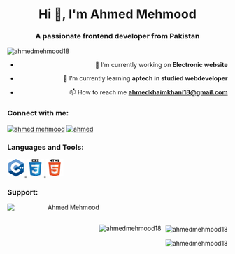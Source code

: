 <h1 align="center">Hi 👋, I'm Ahmed Mehmood</h1>
<h3 align="center">A passionate frontend developer from Pakistan</h3>

<ima align="right" alt="coding" width="400" src="https://miro.medium.com/v2/resize:fit:1400/1*LEH5tUEQReWe8Iu-UEV3Pg.gif">

<p align="left"> <img src="https://komarev.com/ghpvc/?username=ahmedmehmood18&label=Profile%20views&color=0e75b6&style=flat" alt="ahmedmehmood18" /> </p>

- 🔭 I’m currently working on **Electronic website**

- 🌱 I’m currently learning **aptech in studied webdeveloper**

- 📫 How to reach me **ahmedkhaimkhani18@gmail.com**

<h3 align="left">Connect with me:</h3>
<p align="left">
<a href="https://fb.com/ahmed mehmood" target="blank"><img align="center" src="https://raw.githubusercontent.com/rahuldkjain/github-profile-readme-generator/master/src/images/icons/Social/facebook.svg" alt="ahmed mehmood" height="30" width="40" /></a>
<a href="https://instagram.com/ahmed" target="blank"><img align="center" src="https://raw.githubusercontent.com/rahuldkjain/github-profile-readme-generator/master/src/images/icons/Social/instagram.svg" alt="ahmed" height="30" width="40" /></a>
</p>

<h3 align="left">Languages and Tools:</h3>
<p align="left"> <a href="https://www.w3schools.com/cpp/" target="_blank" rel="noreferrer"> <img src="https://raw.githubusercontent.com/devicons/devicon/master/icons/cplusplus/cplusplus-original.svg" alt="cplusplus" width="40" height="40"/> </a> <a href="https://www.w3schools.com/css/" target="_blank" rel="noreferrer"> <img src="https://raw.githubusercontent.com/devicons/devicon/master/icons/css3/css3-original-wordmark.svg" alt="css3" width="40" height="40"/> </a> <a href="https://www.w3.org/html/" target="_blank" rel="noreferrer"> <img src="https://raw.githubusercontent.com/devicons/devicon/master/icons/html5/html5-original-wordmark.svg" alt="html5" width="40" height="40"/> </a> </p>

<h3 align="left">Support:</h3>
<p><a href="https://ko-fi.com/Ahmed Mehmood "> <img align="left" src="https://cdn.ko-fi.com/cdn/kofi3.png?v=3" height="50" width="210" alt="Ahmed Mehmood " /></a></p><br><br>

<p><img align="left" src="https://github-readme-stats.vercel.app/api/top-langs?username=ahmedmehmood18&show_icons=true&locale=en&layout=compact" alt="ahmedmehmood18" /></p>

<p>&nbsp;<img align="center" src="https://github-readme-stats.vercel.app/api?username=ahmedmehmood18&show_icons=true&locale=en" alt="ahmedmehmood18" /></p>

<p><img align="center" src="https://github-readme-streak-stats.herokuapp.com/?user=ahmedmehmood18&" alt="ahmedmehmood18" /></p>

